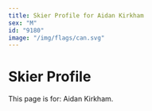 ```yaml
---
title: Skier Profile for Aidan Kirkham
sex: "M"
id: "9180"
image: "/img/flags/can.svg" 
---
```


# Skier Profile

This page is for: Aidan Kirkham.
    